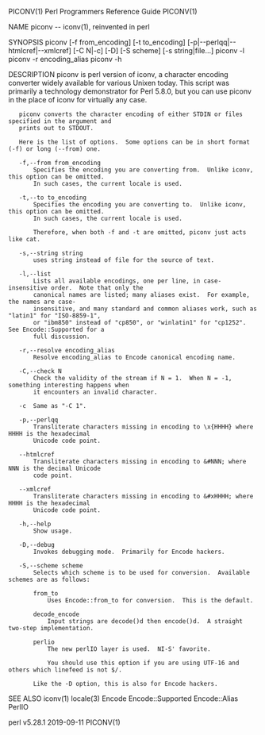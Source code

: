 PICONV(1)                          Perl Programmers Reference Guide                          PICONV(1)

NAME
       piconv -- iconv(1), reinvented in perl

SYNOPSIS
         piconv [-f from_encoding] [-t to_encoding]
                [-p|--perlqq|--htmlcref|--xmlcref] [-C N|-c] [-D] [-S scheme]
                [-s string|file...]
         piconv -l
         piconv -r encoding_alias
         piconv -h

DESCRIPTION
       piconv is perl version of iconv, a character encoding converter widely available for various
       Unixen today.  This script was primarily a technology demonstrator for Perl 5.8.0, but you can
       use piconv in the place of iconv for virtually any case.

       piconv converts the character encoding of either STDIN or files specified in the argument and
       prints out to STDOUT.

       Here is the list of options.  Some options can be in short format (-f) or long (--from) one.

       -f,--from from_encoding
           Specifies the encoding you are converting from.  Unlike iconv, this option can be omitted.
           In such cases, the current locale is used.

       -t,--to to_encoding
           Specifies the encoding you are converting to.  Unlike iconv, this option can be omitted.
           In such cases, the current locale is used.

           Therefore, when both -f and -t are omitted, piconv just acts like cat.

       -s,--string string
           uses string instead of file for the source of text.

       -l,--list
           Lists all available encodings, one per line, in case-insensitive order.  Note that only the
           canonical names are listed; many aliases exist.  For example, the names are case-
           insensitive, and many standard and common aliases work, such as "latin1" for "ISO-8859-1",
           or "ibm850" instead of "cp850", or "winlatin1" for "cp1252".  See Encode::Supported for a
           full discussion.

       -r,--resolve encoding_alias
           Resolve encoding_alias to Encode canonical encoding name.

       -C,--check N
           Check the validity of the stream if N = 1.  When N = -1, something interesting happens when
           it encounters an invalid character.

       -c  Same as "-C 1".

       -p,--perlqq
           Transliterate characters missing in encoding to \x{HHHH} where HHHH is the hexadecimal
           Unicode code point.

       --htmlcref
           Transliterate characters missing in encoding to &#NNN; where NNN is the decimal Unicode
           code point.

       --xmlcref
           Transliterate characters missing in encoding to &#xHHHH; where HHHH is the hexadecimal
           Unicode code point.

       -h,--help
           Show usage.

       -D,--debug
           Invokes debugging mode.  Primarily for Encode hackers.

       -S,--scheme scheme
           Selects which scheme is to be used for conversion.  Available schemes are as follows:

           from_to
               Uses Encode::from_to for conversion.  This is the default.

           decode_encode
               Input strings are decode()d then encode()d.  A straight two-step implementation.

           perlio
               The new perlIO layer is used.  NI-S' favorite.

               You should use this option if you are using UTF-16 and others which linefeed is not $/.

           Like the -D option, this is also for Encode hackers.

SEE ALSO
       iconv(1) locale(3) Encode Encode::Supported Encode::Alias PerlIO

perl v5.28.1                                  2019-09-11                                     PICONV(1)
